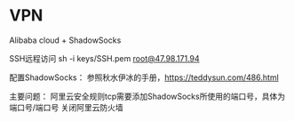 # VPN
Alibaba cloud + ShadowSocks

SSH远程访问
sh -i keys/SSH.pem root@47.98.171.94

配置ShadowSocks：
参照秋水伊冰的手册，https://teddysun.com/486.html

主要问题：
阿里云安全规则tcp需要添加ShadowSocks所使用的端口号，具体为端口号/端口号
关闭阿里云防火墙
